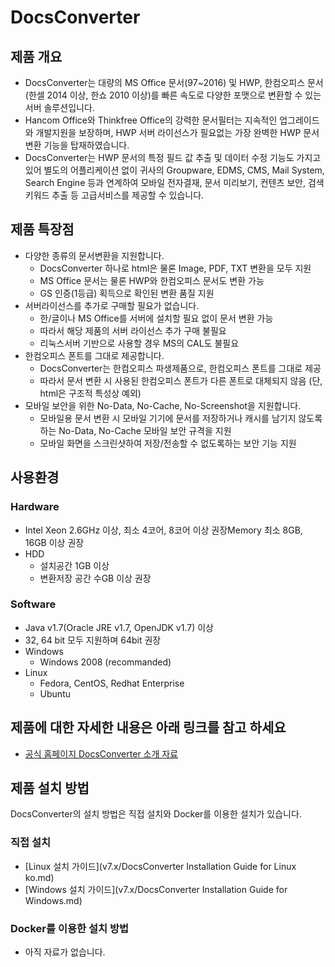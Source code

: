 # DocsConverter
## 제품 개요
* DocsConverter는 대량의 MS Office 문서(97~2016) 및 HWP, 한컴오피스 문서(한셀 2014 이상, 한쇼 2010 이상)를 빠른 속도로 다양한 포맷으로 변환할 수 있는 서버 솔루션입니다.
* Hancom Office와 Thinkfree Office의 강력한 문서필터는 지속적인 업그레이드와 개발지원을 보장하며, HWP 서버 라이선스가 필요없는 가장 완벽한 HWP 문서변환 기능을 탑재하였습니다. 
* DocsConverter는 HWP 문서의 특정 필드 값 추출 및 데이터 수정 기능도 가지고 있어 별도의 어플리케이션 없이 귀사의 Groupware, EDMS, CMS, Mail System, Search Engine 등과 연계하여 모바일 전자결재, 문서 미리보기, 컨텐츠 보안, 검색 키워드 추출 등 고급서비스를 제공할 수 있습니다.
 
## 제품 특장점
* 다양한 종류의 문서변환을 지원합니다.
  - DocsConverter 하나로 html은 물론 Image, PDF, TXT 변환을 모두 지원
  - MS Office 문서는 물론 HWP와 한컴오피스 문서도 변환 가능
  - GS 인증(1등급) 획득으로 확인된 변환 품질 지원
* 서버라이선스를 추가로 구매할 필요가 없습니다.
  - 한/글이나 MS Office를 서버에 설치할 필요 없이 문서 변환 가능
  - 따라서 해당 제품의 서버 라이선스 추가 구매 불필요 
  - 리눅스서버 기반으로 사용할 경우 MS의 CAL도 불필요
* 한컴오피스 폰트를 그대로 제공합니다.
  - DocsConverter는 한컴오피스 파생제품으로, 한컴오피스 폰트를 그대로 제공
  - 따라서 문서 변환 시 사용된 한컴오피스 폰트가 다른 폰트로 대체되지 않음 (단, html은 구조적 특성상 예외)
* 모바일 보안을 위한 No-Data, No-Cache, No-Screenshot을 지원합니다.
  - 모바일용 문서 변환 시 모바일 기기에 문서를 저장하거나 캐시를 남기지 않도록 하는 No-Data, No-Cache 모바일 보안 규격을 지원
  - 모바일 화면을 스크린샷하여 저장/전송할 수 없도록하는 보안 기능 지원

## 사용환경
### Hardware
* Intel Xeon 2.6GHz 이상, 최소 4코어, 8코어 이상 권장Memory 최소 8GB, 16GB 이상 권장
* HDD
  - 설치공간 1GB 이상
  - 변환저장 공간 수GB 이상 권장

### Software
* Java v1.7(Oracle JRE v1.7, OpenJDK v1.7) 이상
* 32, 64 bit 모두 지원하며 64bit 권장
* Windows
  - Windows 2008 (recommanded)
* Linux
  - Fedora, CentOS, Redhat Enterprise
  - Ubuntu

## 제품에 대한 자세한 내용은 아래 링크를 참고 하세요
* [공식 홈페이지 DocsConverter 소개 자료](https://www.hancom.com/product/productOfficeSolutionMain.do?gnb0=23&gnb1=45)

## 제품 설치 방법
DocsConverter의 설치 방법은 직접 설치와 Docker를 이용한 설치가 있습니다.

### 직접 설치
* [Linux 설치 가이드](v7.x/DocsConverter Installation Guide for Linux ko.md)
* [Windows 설치 가이드](v7.x/DocsConverter Installation Guide for Windows.md)

### Docker를 이용한 설치 방법
* 아직 자료가 없습니다.
